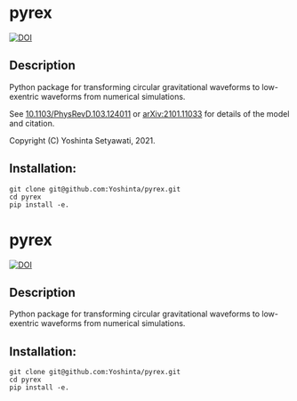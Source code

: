 # pyrex

[![DOI](https://zenodo.org/badge/246883158.svg)](https://zenodo.org/badge/latestdoi/246883158)

## Description
Python package for transforming circular gravitational waveforms to low-exentric waveforms from numerical simulations.

See [10.1103/PhysRevD.103.124011](10.1103/PhysRevD.103.124011) or [arXiv:2101.11033](https://arxiv.org/abs/2101.11033) for details of the model and citation.

Copyright (C) Yoshinta Setyawati, 2021.


## Installation: 
    git clone git@github.com:Yoshinta/pyrex.git
    cd pyrex
    pip install -e.
# pyrex

[![DOI](https://zenodo.org/badge/246883158.svg)](https://zenodo.org/badge/latestdoi/246883158)

## Description
Python package for transforming circular gravitational waveforms to low-exentric waveforms from numerical simulations.


## Installation: 
    git clone git@github.com:Yoshinta/pyrex.git
    cd pyrex
    pip install -e.
